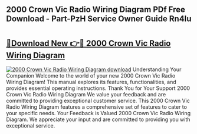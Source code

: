 ## 2000 Crown Vic Radio Wiring Diagram PDf Free Download - Part-PzH Service Owner Guide Rn4Iu

# <h2><a href="http://dfho8ce.blite.top/?on=2000+Crown+Vic+Radio+Wiring+Diagram">🔗Download New 👉🔴 2000 Crown Vic Radio Wiring Diagram</a></h2>

[![2000 Crown Vic Radio Wiring Diagram download](https://i.imgur.com/lujVjoI.png)](http://dfho8ce.blite.top/?on=2000+Crown+Vic+Radio+Wiring+Diagram)
Understanding Your Companion Welcome to the world of your new 2000 Crown Vic Radio Wiring Diagram! This manual explores its features, functionalities, and provides essential operating instructions. Thank You for Your Support 2000 Crown Vic Radio Wiring Diagram We value your feedback and are committed to providing exceptional customer service. This 2000 Crown Vic Radio Wiring Diagram features a comprehensive set of features to cater to your specific needs. Your Feedback is Valued 2000 Crown Vic Radio Wiring Diagram. We appreciate your input and are committed to providing you with exceptional service.
